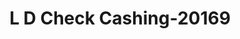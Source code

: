 ---
f_zip-code: 75061
f_state-code: TX
title: L D Check Cashing-20169
f_phone: 972-790-8123
f_city-only: Irving
f_address: 1335 N Belt Line Rd Irving
f_location-unique-id: '20169'
slug: l-d-check-cashing-20169
updated-on: '2024-05-30T13:46:58.046Z'
created-on: '2024-05-30T13:36:59.803Z'
published-on: '2024-05-30T13:54:32.469Z'
f_city-state: cms/city/irving-tx.md
f_company: cms/company/l-d-check-cashing.md
f_state: cms/state/texas.md
layout: '[payday-loan].html'
tags: payday-loan
---
